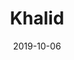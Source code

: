 ---
layout: post
title: Khalid
date: 2019-10-06
categories: concert
location: L'Olympia
image: khalid.jpg
playlist: 111577883/playlist/3G5hnX1z3vTPkGs6s0tpGf/dark
---